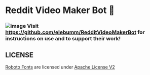 # Reddit Video Maker Bot 🎥

### ![image](https://github.com/BluJay131/Cost-Effective-Twitch-Controlled-Lights/assets/80910384/346dc2a9-45f3-4372-8e4c-de62a3bc5e3f) Visit https://github.com/elebumm/RedditVideoMakerBot for instructions on use and to support their work!



## LICENSE
[Roboto Fonts](https://fonts.google.com/specimen/Roboto/about) are licensed under [Apache License V2](https://www.apache.org/licenses/LICENSE-2.0)
